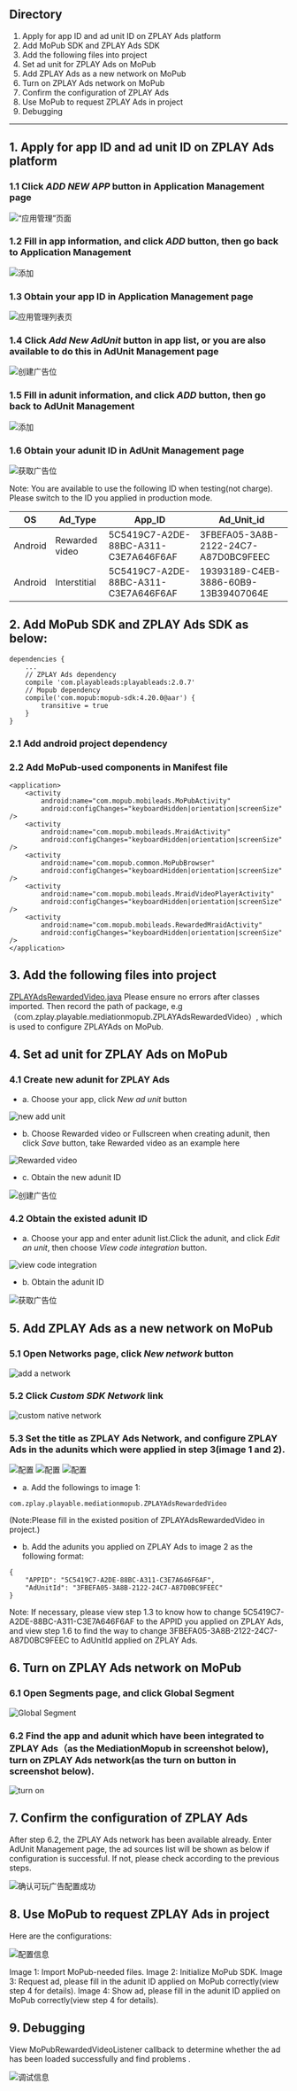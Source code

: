 ## Directory
1. Apply for app ID and ad unit ID on ZPLAY Ads platform
2. Add MoPub SDK and ZPLAY Ads SDK
3. Add the following files into project
4. Set ad unit for ZPLAY Ads on MoPub
5. Add ZPLAY Ads as a new network on MoPub 
6. Turn on ZPLAY Ads network on MoPub
7. Confirm the configuration of ZPLAY Ads
8. Use MoPub to request ZPLAY Ads in project
9. Debugging

---

## 1. Apply for app ID and ad unit ID on ZPLAY Ads platform
### 1.1 Click *ADD NEW APP* button in Application Management page
![“应用管理”页面](imgs/img20.png)

### 1.2 Fill in app information, and click *ADD* button, then go back to Application Management
![添加](imgs/img21.png)

### 1.3 Obtain your app ID in Application Management page
![应用管理列表页](imgs/img22.png)

### 1.4 Click *Add New AdUnit* button in app list, or you are also available to do this in AdUnit Management page
![创建广告位](imgs/img23.png)

### 1.5 Fill in adunit information, and click *ADD* button, then go back to AdUnit Management
![添加](imgs/img24.png)

### 1.6 Obtain your adunit ID in AdUnit Management page
![获取广告位](imgs/img25.png)

Note: You are available to use the following ID when testing(not charge). Please switch to the ID you applied in production mode.

|OS|Ad_Type|  App_ID  |  Ad_Unit_id|
|--------|---|----------|------------|
|Android|Rewarded video|5C5419C7-A2DE-88BC-A311-C3E7A646F6AF|3FBEFA05-3A8B-2122-24C7-A87D0BC9FEEC|
|Android|Interstitial|5C5419C7-A2DE-88BC-A311-C3E7A646F6AF|19393189-C4EB-3886-60B9-13B39407064E|

## 2. Add MoPub SDK and ZPLAY Ads SDK as below:
```
dependencies {
    ...
    // ZPLAY Ads dependency
    compile 'com.playableads:playableads:2.0.7'
    // Mopub dependency
    compile('com.mopub:mopub-sdk:4.20.0@aar') {
        transitive = true
    }
}
```
### 2.1 Add android project dependency


### 2.2 Add MoPub-used components in Manifest file
```
<application>
    <activity
        android:name="com.mopub.mobileads.MoPubActivity"
        android:configChanges="keyboardHidden|orientation|screenSize" />
    <activity
        android:name="com.mopub.mobileads.MraidActivity"
        android:configChanges="keyboardHidden|orientation|screenSize" />
    <activity
        android:name="com.mopub.common.MoPubBrowser"
        android:configChanges="keyboardHidden|orientation|screenSize" />
    <activity
        android:name="com.mopub.mobileads.MraidVideoPlayerActivity"
        android:configChanges="keyboardHidden|orientation|screenSize" />
    <activity
        android:name="com.mopub.mobileads.RewardedMraidActivity"
        android:configChanges="keyboardHidden|orientation|screenSize" />
</application>
```


## 3. Add the following files into project
[ZPLAYAdsRewardedVideo.java](app/src/main/java/com/zplay/playable/mediationmopub/ZPLAYAdsRewardedVideo.java)
Please ensure no errors after classes imported. Then record the path of package, e.g （com.zplay.playable.mediationmopub.ZPLAYAdsRewardedVideo）, which is used to configure ZPLAYAds on MoPub.

## 4. Set ad unit for ZPLAY Ads on MoPub 
### 4.1 Create new adunit for ZPLAY Ads
- a. Choose your app, click *New ad unit* button

![new add unit](imgs/img07.png)

- b. Choose Rewarded video or Fullscreen when creating adunit, then click *Save* button, take Rewarded video as an example here

![Rewarded video](imgs/img08.png) 

- c. Obtain the new adunit ID

![创建广告位](imgs/img09.png)

### 4.2 Obtain the existed adunit ID
- a. Choose your app and enter adunit list.Click the adunit, and click *Edit an unit*, then choose *View code integration* button.

![view code integration](imgs/img10.png)

- b. Obtain the adunit ID

![获取广告位](imgs/img11.png)

## 5. Add ZPLAY Ads as a new network on MoPub
### 5.1 Open Networks page, click *New network* button
![add a network](imgs/img12.png)


### 5.2 Click *Custom SDK Network* link
![custom native network](imgs/img13.png)

### 5.3 Set the title as ZPLAY Ads Network, and configure ZPLAY Ads in the adunits which were applied in step 3(image 1 and 2).

![配置](imgs/img14.png)
![配置](imgs/img14-2.png)
![配置](imgs/img14-3.png)

- a. Add the followings to image 1:
```
com.zplay.playable.mediationmopub.ZPLAYAdsRewardedVideo
```

(Note:Please fill in the existed position of ZPLAYAdsRewardedVideo in project.)

- b. Add the adunits you applied on ZPLAY Ads to image 2 as the following format:
```
{
    "APPID": "5C5419C7-A2DE-88BC-A311-C3E7A646F6AF",
    "AdUnitId": "3FBEFA05-3A8B-2122-24C7-A87D0BC9FEEC"
}
```
Note: If necessary, please view step 1.3 to know how to change 5C5419C7-A2DE-88BC-A311-C3E7A646F6AF to the APPID you applied on ZPLAY Ads, and view step 1.6 to find the way to change 3FBEFA05-3A8B-2122-24C7-A87D0BC9FEEC to AdUnitId applied on ZPLAY Ads.

## 6. Turn on ZPLAY Ads network on MoPub
### 6.1 Open Segments page, and click Global Segment
![Global Segment](imgs/img15.png)

### 6.2 Find the app and adunit which have been integrated to ZPLAY Ads（as the MediationMopub in screenshot below), turn on ZPLAY Ads network(as the turn on button in screenshot below).
![turn on](imgs/img16.png)


## 7. Confirm the configuration of ZPLAY Ads
After step 6.2, the ZPLAY Ads network has been available already. Enter AdUnit Management page, the ad sources list will be shown as below if configuration is successful. If not, please check according to the previous steps.

![确认可玩广告配置成功](imgs/img17.png)

## 8. Use MoPub to request ZPLAY Ads in project
Here are the configurations:

![配置信息](imgs/img18.png)

Image 1: Import MoPub-needed files.
Image 2: Initialize MoPub SDK.
Image 3: Request ad, please fill in the adunit ID applied on MoPub correctly(view step 4 for details).
Image 4: Show ad, please fill in the adunit ID applied on MoPub correctly(view step 4 for details).

## 9. Debugging
View MoPubRewardedVideoListener callback to determine whether the ad has been loaded successfully and find problems .

![调试信息](imgs/img19.png)
